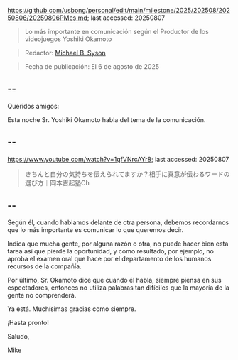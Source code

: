 https://github.com/usbong/personal/edit/main/milestone/2025/202508/20250806/20250806PMes.md; last accessed: 20250807

> Lo más importante en comunicación según el Productor de los videojuegos Yoshiki Okamoto 

> Redactor: [Michael B. Syson](https://www.linkedin.com/in/michaelsyson/)

> Fecha de publicación: El 6 de agosto de 2025

## --

Queridos amigos:

Esta noche Sr. Yoshiki Okamoto habla del tema de la comunicación. 

## --

https://www.youtube.com/watch?v=1gfVNrcAYr8; last accessed: 20250807

> きちんと自分の気持ちを伝えられてますか？相手に真意が伝わるワードの選び方｜岡本吉起塾Ch

## --

Según él, cuando hablamos delante de otra persona, debemos recordarnos que lo más importante es comunicar lo que queremos decir. 

Indica que mucha gente, por alguna razón o otra, no puede hacer bien esta tarea así que pierde la oportunidad, y como resultado, por ejemplo, no aproba el examen oral que hace por el departamento de los humanos recursos de la compañía.

Por último, Sr. Okamoto dice que cuando él habla, siempre piensa en sus espectadores, entonces no utiliza palabras tan difíciles que la mayoría de la gente no comprenderá.

Ya está. Muchísimas gracias como siempre.

¡Hasta pronto!

Saludo,

Mike